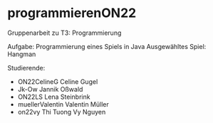 # programmierenON22

Gruppenarbeit zu T3: Programmierung

Aufgabe: Programmierung eines Spiels in Java 
Ausgewähltes Spiel: Hangman

Studierende:
 - ON22CelineG      Celine Gugel
 - Jk-Ow            Jannik Oßwald
 - ON22LS           Lena Steinbrink
 - muellerValentin  Valentin Müller
 - on22vy           Thi Tuong Vy Nguyen